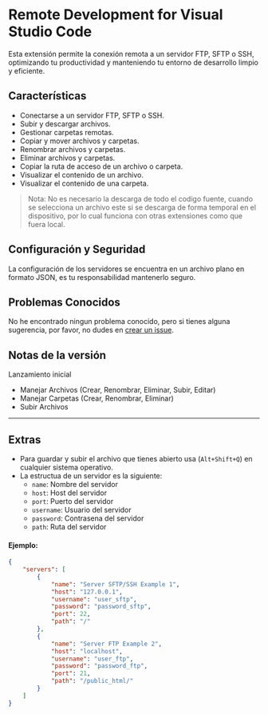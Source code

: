 # Remote Development for Visual Studio Code

Esta extensión permite la conexión remota a un servidor FTP, SFTP o SSH, optimizando tu productividad y manteniendo tu entorno de desarrollo limpio y eficiente.

## Características

* Conectarse a un servidor FTP, SFTP o SSH.
* Subir y descargar archivos.
* Gestionar carpetas remotas.
* Copiar y mover archivos y carpetas.
* Renombrar archivos y carpetas.
* Eliminar archivos y carpetas.
* Copiar la ruta de acceso de un archivo o carpeta.
* Visualizar el contenido de un archivo.
* Visualizar el contenido de una carpeta.

> Nota: No es necesario la descarga de todo el codigo fuente, cuando se selecciona un archivo este si se descarga de forma temporal en el dispositivo, por lo cual funciona con otras extensiones como que fuera local.


## Configuración y Seguridad

La configuración de los servidores se encuentra en un archivo plano en formato JSON, es tu responsabilidad mantenerlo seguro.

## Problemas Conocidos

No he encontrado ningun problema conocido, pero si tienes alguna sugerencia, por favor, no dudes en [crear un issue](https://github.com/username/remote-development-vscode/issues/new).

## Notas de la versión

Lanzamiento inicial
- Manejar Archivos (Crear, Renombrar, Eliminar, Subir, Editar)
- Manejar Carpetas (Crear, Renombrar, Eliminar)
- Subir Archivos


---


## Extras

* Para guardar y subir el archivo que tienes abierto usa (`Alt+Shift+Q`) en cualquier sistema operativo.
* La estructua de un servidor es la siguiente:
    * `name`: Nombre del servidor
    * `host`: Host del servidor
    * `port`: Puerto del servidor
    * `username`: Usuario del servidor
    * `password`: Contrasena del servidor
    * `path`: Ruta del servidor

#### Ejemplo:

```json
{
    "servers": [
        {
            "name": "Server SFTP/SSH Example 1",
            "host": "127.0.0.1",
            "username": "user_sftp",
            "password": "password_sftp",
            "port": 22,
            "path": "/"
        },
        {
            "name": "Server FTP Example 2",
            "host": "localhost",
            "username": "user_ftp",
            "password": "password_ftp",
            "port": 21,
            "path": "/public_html/"
        }
    ]
}
```